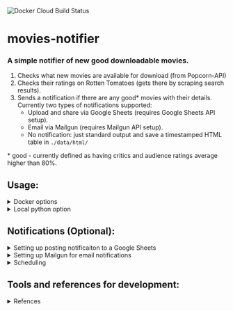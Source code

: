 ![Docker Cloud Build Status](https://img.shields.io/docker/cloud/build/artdgn/movies-notifier?label=dockerhub&logo=docker)
# movies-notifier
### A simple notifier of new good downloadable movies.

1. Checks what new movies are available for download (from Popcorn-API)
2. Checks their ratings on Rotten Tomatoes (gets there by scraping search results).
3. Sends a notification if there are any good* movies with their details. 
Currently two types of notifications supported:
    - Upload and share via Google Sheets (requires Google Sheets API setup).
    - Email via Mailgun (requires Mailgun API setup).
    - No notification: just standard output and save a timestamped HTML table in `./data/html/`

\* good - currently defined as having critics and audience ratings average higher than 80%.


## Usage:

<details><summary>Docker options</summary>

1. Create a directory for local storage (between runs), e.g. `mkdir ~/your_movies_data`.  
2. Run using `docker run --rm -v ~/your_movies_data:/movies-notifier/data artdgn/movies-notifier`. 
    - With no command line options this will just print the help message.
    - Specify number of movies to scan e.g. `-n 100` to scan, select good movies, and print to screen.
    
</details>
        
<details><summary>Local python option</summary>

1. Git clone this repo and install requirements in a virtual env using `make install`.
3. Run: `python run_cli.py`. 

</details>

## Notifications (Optional):

<details><summary>Setting up posting notificaiton to a Google Sheets</summary>

Refer to the setup in 
[gspread-pandas](https://github.com/aiguofer/gspread-pandas) or [gspread](https://github.com/burnash/gspread)
and than run with `-g your-email@gmail.com` to recieve a share notification with the resulting doc.

</details>

<details><summary>Setting up Mailgun for email notifications</summary>
 
After setting up the account, put the domain, api-key, and recipients in a 
    json in `movies-notifier/data/mailgun/mailgun.json` or just run and check the error message for exact instructions. 
</details>

<details><summary>Scheduling</summary>

Setup a cron job to scan and notify periodically (example script to point the cron at: `scripts/example_cron.sh`)

</details>

## Tools and references for development:
<details><summary>Refences</summary>

- scraping: [Scrapy](https://docs.scrapy.org/en/latest/)
- scraping: [Selector Gadget](https://selectorgadget.com/)
- torrents: [Popcorn-API docs](https://popcornofficial.docs.apiary.io/#)
- emails: [Mailgun examples](https://documentation.mailgun.com/en/latest/api-sending.html#examples)
- google sheets: [gspread](https://github.com/burnash/gspread) and [gspread-pandas](https://github.com/aiguofer/gspread-pandas)
</details>